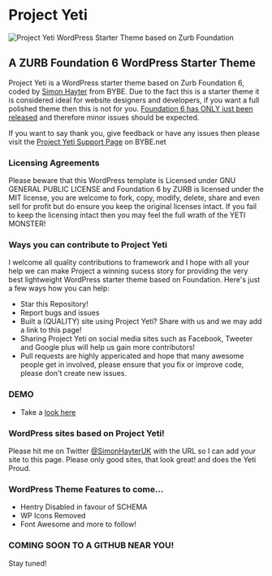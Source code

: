 # Project Yeti
![Project Yeti WordPress Starter Theme based on Zurb Foundation](https://www.bybe.net/files/github/project-yeti-wordpress-starter-theme-based-on-zurb-foundation-6-big.png)
## A ZURB Foundation 6 WordPress Starter Theme
Project Yeti is a WordPress starter theme based on Zurb Foundation 6, coded by  [Simon Hayter](https://www.bybe.net/about/) from BYBE. Due to the fact this is a starter theme it is considered ideal for website designers and developers, if you want a full polished theme then this is not for you. [Foundation 6 has ONLY just been released](http://zurb.com/article/1416/foundation-6-is-here) and therefore minor issues should be expected.

If you want to say thank you, give feedback or have any issues then please visit the [Project Yeti Support Page](https://www.bybe.net/project-yeti/) on BYBE.net

### Licensing Agreements
Please beware that this WordPress template is Licensed under GNU GENERAL PUBLIC LICENSE and Foundation 6 by ZURB is licensed under the MIT license, you are welcome to fork, copy, modify, delete, share and even sell for profit but do ensure you keep the original licenses intact. If you fail to keep the licensing intact then you may feel the full wrath of the YETI MONSTER!

### Ways you can contribute to Project Yeti

I welcome all quality contributions to framework and I hope with all your help we can make Project a winning sucess story for providing the very best lightweight WordPress starter theme based on Foundation. Here's just a few ways how you can help:

- Star this Repository!
- Report bugs and issues
- Built a (QUALITY) site using Project Yeti? Share with us and we may add a link to this page!
- Sharing Project Yeti on social media sites such as Facebook, Tweeter and Google plus will help us gain more contributors!
- Pull requests are highly appericated and hope that many awesome people get in involved, please ensure that you fix or improve code, please don't create new issues. 

### DEMO
- Take a [look here](http://project-yeti.bybe.net/)

### WordPress sites based on Project Yeti!
Please hit me on Twitter [@SimonHayterUK](https://www.twitter.com/SimonHayterUK) with the URL so I can add your site to this page. Please only good sites, that look great! and does the Yeti Proud.

### WordPress Theme Features to come...
- Hentry Disabled in favour of SCHEMA
- WP Icons Removed
- Font Awesome and more to follow!

### COMING SOON TO A GITHUB NEAR YOU!
Stay tuned!

